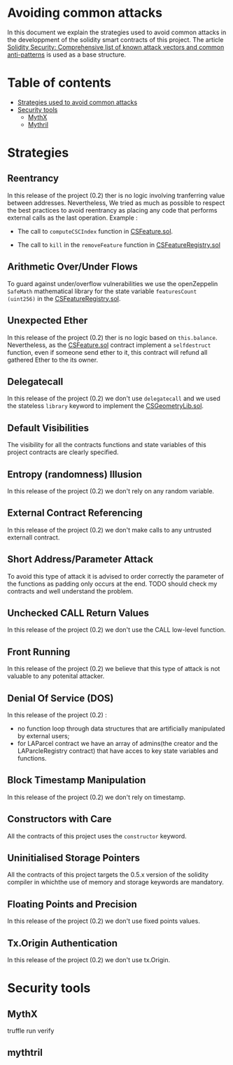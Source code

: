 Avoiding common attacks 
===========
In this document we explain the strategies used to avoid common attacks in the developpment of the solidity smart contracts of this project. The article [Solidity Security: Comprehensive list of known attack vectors and common anti-patterns](https://blog.sigmaprime.io/solidity-security.html#reentrancy) is used as a base structure.

Table of contents
=================
<!--ts-->
* [Strategies used to avoid common attacks](#strategies)
* [Security tools](#security-tools)
  * [MythX](#mythx)
  * [Mythril](#mythril)
   
<!--te-->
# Strategies

## Reentrancy 
In this release of the project (0.2) ther is no logic involving tranferring value between addresses.
Nevertheless, We tried as much as possible to respect the best practices to avoid reentrancy as placing any code that performs external calls as the last operation. Example :

- The call to ```computeCSCIndex``` function in [CSFeature.sol](../solidity/contracts/geospatial/CSFeature.sol).

- The call to ```kill``` in the ```removeFeature``` function in [CSFeatureRegistry.sol](../solidity/contracts/geospatial/CSFeatureRegistry.sol)


## Arithmetic Over/Under Flows
To guard against under/overflow vulnerabilities we use the openZeppelin ```SafeMath``` mathematical library for the state variable ```featuresCount (uint256)``` in the [CSFeatureRegistry.sol](../solidity/contracts/geospatial/CSFeatureRegistry.sol).

## Unexpected Ether
In this release of the project (0.2) ther is no logic based on ```this.balance```.
Nevertheless, as the [CSFeature.sol](../solidity/contracts/geospatial/CSFeature.sol) contract implement a ```selfdestruct``` function, even if someone send ether to it, this contract will refund all gathered Ether to the its owner. 

## Delegatecall
In this release of the project (0.2) we don't use ```delegatecall``` and we used the stateless ```library``` keyword to implement the [CSGeometryLib.sol](../solidity/contracts/geospatial/CSGeometryLib.sol).

## Default Visibilities
The visibility for all the contracts functions and state variables of this project contracts are clearly specified.

##  Entropy (randomness) Illusion
In this release of the project (0.2) we don't rely on any random variable.

## External Contract Referencing
In this release of the project (0.2) we don't make calls to any untrusted externall contract.

## Short Address/Parameter Attack
To avoid this type of attack it is advised to order correctly the parameter of the functions as padding only occurs at the end.
TODO should check my contracts and well understand the problem.

## Unchecked CALL Return Values
In this release of the project (0.2) we don't use the CALL low-level function.

## Front Running
In this release of the project (0.2) we believe that this type of attack is not valuable to any potenital attacker.

## Denial Of Service (DOS)
In this release of the project (0.2) :
- no function loop through data structures that are artificially manipulated by external users;
- for LAParcel contract we have an array of admins(the creator and the LAParcleRegistry contract) that have acces to key state variables and functions.

## Block Timestamp Manipulation
In this release of the project (0.2) we don't rely on timestamp.

## Constructors with Care
All the contracts of this project uses the ```constructor``` keyword.

## Uninitialised Storage Pointers
All the contracts of this project targets the 0.5.x version of the solidity compiler in whichthe use of memory and storage keywords are mandatory.

## Floating Points and Precision
In this release of the project (0.2) we don't use fixed points values.

## Tx.Origin Authentication
In this release of the project (0.2) we don't use tx.Origin.

# Security tools
## MythX
truffle run verify


## mythtril


